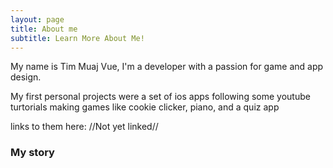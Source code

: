 ```yaml
---
layout: page
title: About me
subtitle: Learn More About Me!
---
```


My name is Tim Muaj Vue, I'm a developer with a passion for game and app design.

My first personal projects were a set of ios apps following some youtube turtorials making games like
cookie clicker, piano, and a quiz app

links to them here: //Not yet linked//

### My story
